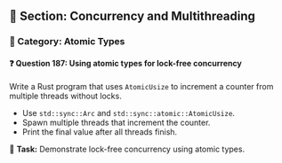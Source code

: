 ## 📘 Section: Concurrency and Multithreading  
### 🔹 Category: Atomic Types  
#### ❓ Question 187: Using atomic types for lock-free concurrency

Write a Rust program that uses `AtomicUsize` to increment a counter from multiple threads without locks.

- Use `std::sync::Arc` and `std::sync::atomic::AtomicUsize`.
- Spawn multiple threads that increment the counter.
- Print the final value after all threads finish.

🔧 **Task:** Demonstrate lock-free concurrency using atomic types.
